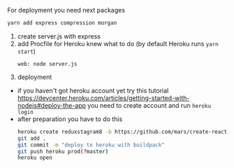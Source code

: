 For deployment you need next packages
```bash
yarn add express compression morgan
```
1. create server.js with express
2. add Procfile for Heroku knew what to do (by default Heroku runs `yarn start`)
    ```
    web: node server.js
    ```
3. deployment
- if you haven't got heroku account yet try this tutorial
https://devcenter.heroku.com/articles/getting-started-with-nodejs#deploy-the-app
you need to create account and run `heroku login` 
- after preparation you have to do this
    ```bash
    heroku create reduxstagram8 -b https://github.com/mars/create-react-app-buildpack.git
    git add .
    git commit -m "deploy to heroku with buildpack"
    git push heroku prod(?master)
    heroku open
    ```